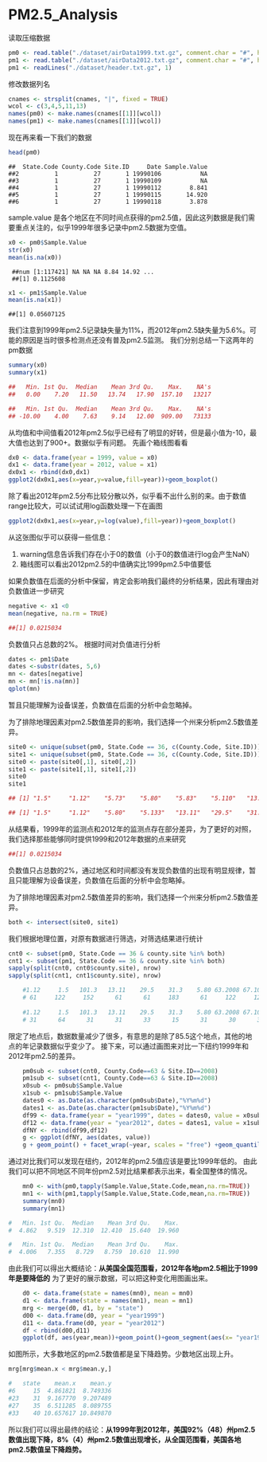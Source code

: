 ﻿# PM2.5_Analysis

读取压缩数据

```r
pm0 <- read.table("./dataset/airData1999.txt.gz", comment.char = "#", header = FALSE, sep = "|",na.strings = "")
pm1 <- read.table("./dataset/airData2012.txt.gz", comment.char = "#", header = FALSE, sep = "|",na.strings = "")
pm1 <- readLines("./dataset/header.txt.gz", 1)
```

修改数据列名
```r
cnames <- strsplit(cnames, "|", fixed = TRUE)
wcol <- c(3,4,5,11,13)
names(pm0) <- make.names(cnames[[1]][wcol])
names(pm1) <- make.names(cnames[[1]][wcol])
```

现在再来看一下我们的数据

```r
head(pm0)
```

```
##  State.Code County.Code Site.ID     Date Sample.Value
##2          1          27       1 19990106           NA
##3          1          27       1 19990109           NA
##4          1          27       1 19990112        8.841
##5          1          27       1 19990115       14.920
##6          1          27       1 19990118        3.878
```
sample.value 是各个地区在不同时间点获得的pm2.5值，因此这列数据是我们需要重点关注的，似乎1999年很多记录中pm2.5数据为空值。
```R
x0 <- pm0$Sample.Value
str(x0)
mean(is.na(x0))
```
```
 ##num [1:117421] NA NA NA 8.84 14.92 ...
 ##[1] 0.1125608
```
```R
x1 <- pm1$Sample.Value
mean(is.na(x1))
```
```
##[1] 0.05607125
```
我们注意到1999年pm2.5记录缺失量为11%，而2012年pm2.5缺失量为5.6%。可能的原因是当时很多检测点还没有普及pm2.5监测。
我们分别总结一下这两年的pm数据

```R
summary(x0)
summary(x1)
```
```R
##   Min. 1st Qu.  Median    Mean 3rd Qu.    Max.    NA's 
##   0.00    7.20   11.50   13.74   17.90  157.10   13217 

##   Min. 1st Qu.  Median    Mean 3rd Qu.    Max.    NA's 
## -10.00    4.00    7.63    9.14   12.00  909.00   73133 
```
从均值和中间值看2012年pm2.5似乎已经有了明显的好转，但是最小值为-10，最大值也达到了900+。数据似乎有问题。
先画个箱线图看看
```R
dx0 <- data.frame(year = 1999, value = x0)
dx1 <- data.frame(year = 2012, value = x1)
dx0x1 <- rbind(dx0,dx1)
ggplot2(dx0x1,aes(x=year,y=value,fill=year))+geom_boxplot()
```
除了看出2012年pm2.5分布比较分散以外，似乎看不出什么别的来。由于数值range比较大，可以试试用log函数处理一下在画图
```R
ggplot2(dx0x1,aes(x=year,y=log(value),fill=year))+geom_boxplot()
```
从这张图似乎可以获得一些信息：
1. warning信息告诉我们存在小于0的数值（小于0的数值进行log会产生NaN）
4. 箱线图可以看出2012pm2.5的中值确实比1999pm2.5中值要低


如果负数值在后面的分析中保留，肯定会影响我们最终的分析结果，因此有理由对负数值进一步研究
```R
negative <- x1 <0
mean(negative, na.rm = TRUE) 
```
```R
##[1] 0.0215034
```
负数值只占总数的2%。
根据时间对负值进行分析
```R
dates <- pm1$Date
dates <-substr(dates, 5,6)
mn <- dates[negative]
mn <- mn[!is.na(mn)]
qplot(mn)
```
暂且只能理解为设备误差，负数值在后面的分析中会忽略掉。

为了排除地理因素对pm2.5数值差异的影响，我们选择一个州来分析pm2.5数值差异。
```R
site0 <- unique(subset(pm0, State.Code == 36, c(County.Code, Site.ID)))
site1 <- unique(subset(pm0, State.Code == 36, c(County.Code, Site.ID)))
site0 <- paste(site0[,1], site0[,2])
site1 <- paste(site1[,1], site1[,2])
site0
site1
```
```R
## [1] "1.5"     "1.12"    "5.73"    "5.80"    "5.83"    "5.110"   "13.11"   "27.1004" "29.2"    "29.5"    "29.1007" "31.3" ##   "47.11"   "47.76"   "55.6001" "59.5"    "59.8"    "59.11"   "61.10"   "61.56"   "61.62"   "63.2008" "65.2001" "67.19"  ## "67.1015" "81.94"   "81.97"   "85.55"   "85.67"   "89.3001" "93.3"    "101.3"   "103.1" 

## [1] "1.5"     "1.12"    "5.80"    "5.133"   "13.11"   "29.5"    "31.3"    "47.122"  "55.1007" "61.79"   "61.134"  "63.2008" "67.1015" "71.2"  "81.124"  "85.55"   "101.3"   "103.2" 
```
从结果看，1999年的监测点和2012年的监测点存在部分差异，为了更好的对照，我们选择那些能够同时提供1999和2012年数据的点来研究
```R
##[1] 0.0215034
```
负数值只占总数的2%，通过地区和时间都没有发现负数值的出现有明显规律，暂且只能理解为设备误差，负数值在后面的分析中会忽略掉。

为了排除地理因素对pm2.5数值差异的影响，我们选择一个州来分析pm2.5数值差异。
```R
both <- intersect(site0, site1)
```
我们根据地理位置，对原有数据进行筛选，对筛选结果进行统计
```R
cnt0 <- subset(pm0, State.Code == 36 & county.site %in% both)
cnt1 <- subset(pm1, State.Code == 36 & county.site %in% both)
sapply(split(cnt0, cnt0$county.site), nrow)
sapply(split(cnt1, cnt1$county.site), nrow)
```

```R
    #1.12     1.5   101.3   13.11    29.5    31.3    5.80 63.2008 67.1015   85.55 
    # 61     122     152      61      61     183      61     122     122       7 
     
    #1.12     1.5   101.3   13.11    29.5    31.3    5.80 63.2008 67.1015   85.55 
    # 31      64      31      31      33      15      31      30      31      31 
```
限定了地点后，数据数量减少了很多，有意思的是除了85.5这个地点，其他的地点的年记录数据似乎变少了。
接下来，可以通过画图来对比一下纽约1999年和2012年pm2.5的差异。
```R
    pm0sub <- subset(cnt0, County.Code==63 & Site.ID==2008)
    pm1sub <- subset(cnt1, County.Code==63 & Site.ID==2008)
    x0sub <- pm0sub$Sample.Value
    x1sub <- pm1sub$Sample.Value
    dates0 <- as.Date(as.character(pm0sub$Date),"%Y%m%d")
    dates1 <- as.Date(as.character(pm1sub$Date),"%Y%m%d")
    df99 <- data.frame(year = "year1999", dates = dates0, value = x0sub)
    df12 <- data.frame(year = "year2012", dates = dates1, value = x1sub)
    dfNY <- rbind(df99,df12)
    g <- ggplot(dfNY, aes(dates, value))
    g + geom_point() + facet_wrap(~year, scales = "free") +geom_quantile(formula = y ~y ,quantiles = 0.5) + ylim(0,45)
```

 
 
 通过对比我们可以发现在纽约，2012年的pm2.5值应该是要比1999年低的。
 由此我们可以把不同地区不同年份pm2.5对比结果都表示出来，看全国整体的情况。
```R    
    mn0 <- with(pm0,tapply(Sample.Value,State.Code,mean,na.rm=TRUE))
    mn1 <- with(pm1,tapply(Sample.Value,State.Code,mean,na.rm=TRUE))
    summary(mn0)
    summary(mn1)
```

```R
#   Min. 1st Qu.  Median    Mean 3rd Qu.    Max. 
#  4.862   9.519  12.310  12.410  15.640  19.960 

#   Min. 1st Qu.  Median    Mean 3rd Qu.    Max. 
#  4.006   7.355   8.729   8.759  10.610  11.990 
```
由此我们可以得出大概结论：**从美国全国范围看，2012年各地pm2.5相比于1999年是要降低的**
为了更好的展示数据，可以把这种变化用图画出来。
```R    
    d0 <- data.frame(state = names(mn0), mean = mn0)
    d1 <- data.frame(state = names(mn1), mean = mn1)
    mrg <- merge(d0, d1, by = "state")
    d00 <- data.frame(d0, year = "year1999")
    d11 <- data.frame(d0, year = "year2012")
    df < rbind(d00,d11)
    ggplot(df, aes(year,mean))+geom_point()+geom_segment(aes(x= "year1999",y= mrg[,2],xend = "year2012",yend=mrg[,3]),data = mrg)
```

如图所示，大多数地区的pm2.5数值都是呈下降趋势。少数地区出现上升。
```R    
mrg[mrg$mean.x < mrg$mean.y,]
```
```R    
#   state    mean.x    mean.y
#6     15  4.861821  8.749336
#23    31  9.167770  9.207489
#27    35  6.511285  8.089755
#33    40 10.657617 10.849870
```
所以我们可以得出最终的结论：**从1999年到2012年，美国92%（48）州pm2.5数值出现下降，8%（4）州pm2.5数值出现增长，从全国范围看，美国各地pm2.5数值呈下降趋势。**

